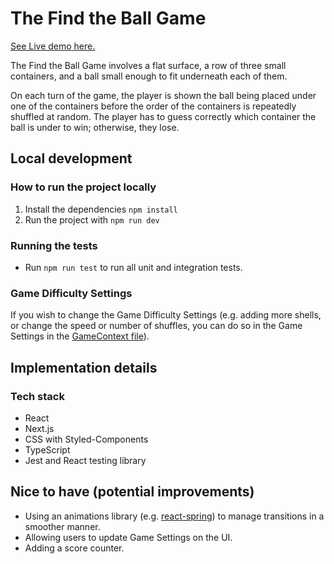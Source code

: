 # The Find the Ball Game

[See Live demo here.](https://find-the-ball-game.vercel.app/)

The Find the Ball Game involves a flat surface, a row of three small containers, and a ball small enough to fit underneath each of them.

On each turn of the game, the player is shown the ball being placed under one of the containers before the order of the containers is repeatedly shuffled at random. The player has to guess correctly which container the ball is under to win; otherwise, they lose.

## Local development

### How to run the project locally

1. Install the dependencies `npm install`
2. Run the project with `npm run dev`

### Running the tests

- Run `npm run test` to run all unit and integration tests.

### Game Difficulty Settings

If you wish to change the Game Difficulty Settings (e.g. adding more shells, or change the speed or number of shuffles, you can do so in the Game Settings in the [GameContext file](src/contexts/GameContext.tsx)).

## Implementation details

### Tech stack

- React
- Next.js
- CSS with Styled-Components
- TypeScript
- Jest and React testing library

## Nice to have (potential improvements)

- Using an animations library (e.g. [react-spring](https://www.react-spring.dev/)) to manage transitions in a smoother manner.
- Allowing users to update Game Settings on the UI.
- Adding a score counter.
